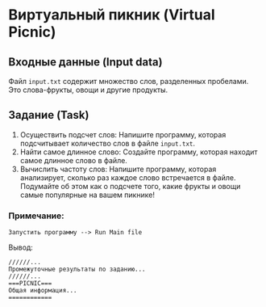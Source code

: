 # Виртуальный пикник (Virtual Picnic)
## Входные данные (Input data)
Файл `input.txt` содержит множество слов, разделенных
пробелами. Это слова-фрукты, овощи и другие продукты. 
## Задание (Task)
1) Осуществить подсчет слов:
   Напишите программу, которая подсчитывает количество слов в
   файле `input.txt`.
2) Найти самое длинное слово:
   Создайте программу, которая находит самое длинное слово в
   файле.
3) Вычислить частоту слов:
   Напишите программу, которая анализирует, сколько раз каждое
   слово встречается в файле. Подумайте об этом как о подсчете того,
   какие фрукты и овощи самые популярные на вашем пикнике!

### Примечание:
   ```
   Запустить программу --> Run Main file
   ```
   Вывод:
   ```
   //////...  
   Промежуточные результаты по заданию...  
   //////...  
   ===PICNIC===  
   Общая информация...  
   ============
   ```